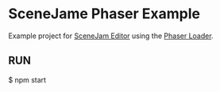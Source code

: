 # SceneJame Phaser Example

Example project for [SceneJam Editor](https://github.com/yetanotherportfolio/SceneJam) using the [Phaser Loader](https://github.com/yetanotherportfolio/SceneJamPhaserLib).

## RUN
$ npm start
